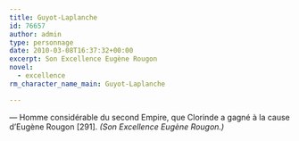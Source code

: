 ```yaml
---
title: Guyot-Laplanche
id: 76657
author: admin
type: personnage
date: 2010-03-08T16:37:32+00:00
excerpt: Son Excellence Eugène Rougon
novel:
  - excellence
rm_character_name_main: Guyot-Laplanche

---
```

— Homme considérable du second Empire, que Clorinde a gagné à la cause d&rsquo;Eugène Rougon [291]. _(Son Excellence Eugène Rougon.)_